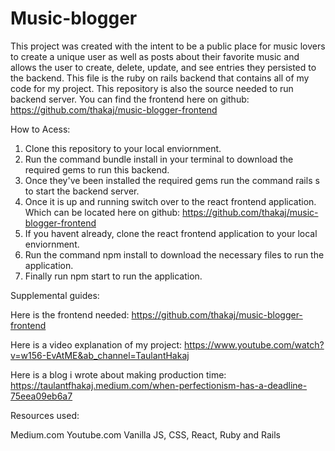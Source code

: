 # Music-blogger

This project was created with the intent to be a public place for music lovers to create a unique user as well as posts about their favorite music and allows the user to create, delete, update, and see entries they persisted to the backend. This file is the ruby on rails backend that contains all of my code for my project. This repository is also the source needed to run backend server. You can find the frontend here on github: https://github.com/thakaj/music-blogger-frontend

How to Acess:

1. Clone this repository to your local enviornment.
2. Run the command bundle install in your terminal to download the required gems to run this backend.
3. Once they've been installed the required gems run the command rails s to start the backend server.
4. Once it is up and running switch over to the react frontend application. Which can be located here on github: https://github.com/thakaj/music-blogger-frontend
5. If you havent already, clone the react frontend application to your local enviornment.
6. Run the command npm install to download the necessary files to run the application.
7. Finally run npm start to run the application.

Supplemental guides:

Here is the frontend needed: https://github.com/thakaj/music-blogger-frontend

Here is a video explanation of my project: https://www.youtube.com/watch?v=w156-EvAtME&ab_channel=TaulantHakaj

Here is a blog i wrote about making production time: https://taulantfhakaj.medium.com/when-perfectionism-has-a-deadline-75eea09eb6a7

Resources used:

Medium.com Youtube.com Vanilla JS, CSS, React, Ruby and Rails

